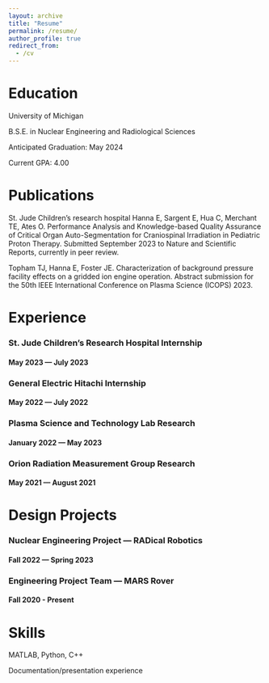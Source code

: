 ```yaml
---
layout: archive
title: "Resume"
permalink: /resume/
author_profile: true
redirect_from:
  - /cv
---
```


Education
======
University of Michigan 	

B.S.E. in Nuclear Engineering and Radiological Sciences

Anticipated Graduation: May 2024

Current GPA: 4.00


Publications
======
St. Jude Children’s research hospital
Hanna E, Sargent E, Hua C, Merchant TE, Ates O. Performance Analysis and Knowledge-based Quality Assurance of Critical Organ Auto-Segmentation for Craniospinal Irradiation in Pediatric Proton Therapy. Submitted September 2023 to Nature and Scientific Reports, currently in peer review.


Topham TJ, Hanna E, Foster JE. Characterization of background pressure facility effects on a gridded ion engine operation. Abstract submission for the 50th IEEE International Conference on Plasma Science (ICOPS) 2023.


Experience
======

### St. Jude Children’s Research Hospital Internship
#### May 2023 — July 2023

### General Electric Hitachi Internship
#### May 2022 — July 2022

### Plasma Science and Technology Lab Research
#### January 2022 — May 2023

### Orion Radiation Measurement Group Research 
#### May 2021 — August 2021


Design Projects
======
### Nuclear Engineering Project — RADical Robotics
#### Fall 2022 — Spring 2023

### Engineering Project Team — MARS Rover
#### Fall 2020 - Present           


Skills
======
MATLAB, Python, C++ 

Documentation/presentation experience